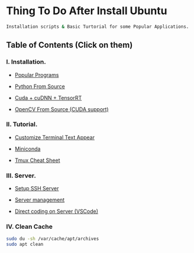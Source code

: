 # Thing To Do After Install Ubuntu

```sh
Installation scripts & Basic Turtorial for some Popular Applications.
```

## Table of Contents (Click on them)

### I. Installation.

- [Popular Programs](https://github.com/CuteBoiz/Ubuntu_Installation/blob/master/wiki/popular.md)

- [Python From Source](https://github.com/CuteBoiz/Ubuntu_Installation/blob/master/wiki/python.md)

- [Cuda + cuDNN + TensorRT](https://github.com/CuteBoiz/Ubuntu_Installation/blob/master/wiki/cuda.md)

- [OpenCV From Source (CUDA support)](https://github.com/CuteBoiz/Ubuntu_Installation/blob/master/wiki/opencv.md)

### II. Tutorial.

- [Customize Terminal Text Appear](https://github.com/CuteBoiz/Ubuntu_Installation/blob/master/wiki/terminal.md)

- [Miniconda](https://github.com/CuteBoiz/Ubuntu_Installation/blob/master/wiki/conda.md)

- [Tmux Cheat Sheet](https://github.com/CuteBoiz/Ubuntu_Installation/blob/master/wiki/tmux.md)

### III. Server.

- [Setup SSH Server](https://github.com/CuteBoiz/Ubuntu_Installation/blob/master/wiki/setup_ssh.md)

- [Server management](https://github.com/CuteBoiz/Ubuntu_Installation/blob/master/wiki/basic_ssh.md)

- [Direct coding on Server (VSCode)](https://github.com/CuteBoiz/Ubuntu_Installation/blob/master/wiki/vscode_ssh.md)

### IV. Clean Cache

```sh
sudo du -sh /var/cache/apt/archives
sudo apt clean
```
